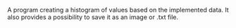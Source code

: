 A program creating a histogram of values based on the implemented data. It also provides a possibility to save it as an image or .txt file.
